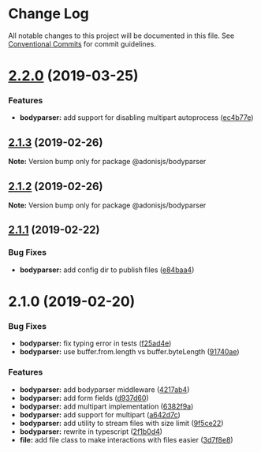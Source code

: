 # Change Log

All notable changes to this project will be documented in this file.
See [Conventional Commits](https://conventionalcommits.org) for commit guidelines.

# [2.2.0](https://github.com/adonisjs/adonis-framework/tree/master/packages/bodyparser/compare/@adonisjs/bodyparser@2.1.3...@adonisjs/bodyparser@2.2.0) (2019-03-25)


### Features

* **bodyparser:** add support for disabling multipart autoprocess ([ec4b77e](https://github.com/adonisjs/adonis-framework/tree/master/packages/bodyparser/commit/ec4b77e))





## [2.1.3](https://github.com/adonisjs/adonis-framework/tree/master/packages/bodyparser/compare/@adonisjs/bodyparser@2.1.2...@adonisjs/bodyparser@2.1.3) (2019-02-26)

**Note:** Version bump only for package @adonisjs/bodyparser





## [2.1.2](https://github.com/adonisjs/adonis-framework/tree/master/packages/bodyparser/compare/@adonisjs/bodyparser@2.1.1...@adonisjs/bodyparser@2.1.2) (2019-02-26)

**Note:** Version bump only for package @adonisjs/bodyparser





## [2.1.1](https://github.com/adonisjs/adonis-framework/tree/master/packages/bodyparser/compare/@adonisjs/bodyparser@2.1.0...@adonisjs/bodyparser@2.1.1) (2019-02-22)


### Bug Fixes

* **bodyparser:** add config dir to publish files ([e84baa4](https://github.com/adonisjs/adonis-framework/tree/master/packages/bodyparser/commit/e84baa4))





# 2.1.0 (2019-02-20)


### Bug Fixes

* **bodyparser:** fix typing error in tests ([f25ad4e](https://github.com/adonisjs/adonis-framework/tree/master/packages/bodyparser/commit/f25ad4e))
* **bodyparser:** use buffer.from.length vs buffer.byteLength ([91740ae](https://github.com/adonisjs/adonis-framework/tree/master/packages/bodyparser/commit/91740ae))


### Features

* **bodyparser:** add bodyparser middleware ([4217ab4](https://github.com/adonisjs/adonis-framework/tree/master/packages/bodyparser/commit/4217ab4))
* **bodyparser:** add form fields ([d937d60](https://github.com/adonisjs/adonis-framework/tree/master/packages/bodyparser/commit/d937d60))
* **bodyparser:** add multipart implementation ([6382f9a](https://github.com/adonisjs/adonis-framework/tree/master/packages/bodyparser/commit/6382f9a))
* **bodyparser:** add support for multipart ([a642d7c](https://github.com/adonisjs/adonis-framework/tree/master/packages/bodyparser/commit/a642d7c))
* **bodyparser:** add utility to stream files with size limit ([9f5ce22](https://github.com/adonisjs/adonis-framework/tree/master/packages/bodyparser/commit/9f5ce22))
* **bodyparser:** rewrite in typescript ([2f1b0d4](https://github.com/adonisjs/adonis-framework/tree/master/packages/bodyparser/commit/2f1b0d4))
* **file:** add file class to make interactions with files easier ([3d7f8e8](https://github.com/adonisjs/adonis-framework/tree/master/packages/bodyparser/commit/3d7f8e8))
